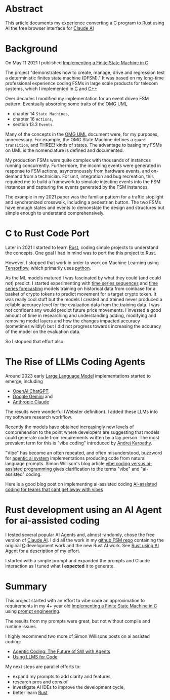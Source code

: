 <!-- 
* convert to HTML to view
pandoc medium-article.md -o /tmp/mra.html
google-chrome /tmp/mra.html
paste into medium story

NOTE: Upload to Medium keeps failing.

Title: Converting a C program to Rust Using AI-assisted Development Practices
-->

# Abstract
This article documents my experience converting a
[C](https://www.c-language.org/) program to 
[Rust](https://www.rust-lang.org/) using AI  the free browser interface for
[Claude AI](https://claude.ai/new) 

# Background
On May 11 2021 I published 
[Implementing a Finite State Machine in C](https://medium.com/@dturvene/implementing-a-finite-state-machine-in-c-aede8951b737)

The project "demonstrates how to create, manage, drive and regression test a
deterministic finites state machine (DFSM)."  It was based on my long-time
professional experience coding FSMs in large scale products for telecom
systems, which I implemented in [C](https://www.c-language.org/) and 
[C++](https://isocpp.org/)

Over decades I modified my implementation for an event driven FSM pattern.
Eventually absorbing some traits of the 
[OMG UML](https://www.omg.org/spec/UML/2.5.1)

* chapter 14 `State Machines`,
* chapter 16 `Actions`, 
* section 13.3 `Events`.

Many of the concepts in the [OMG UML](https://www.omg.org/spec/UML/2.5.1)
document were, for my purposes, 
unnecessary. For example, the OMG State Machine defines a `guard transition`,
and THREE! kinds of states. The advantage to basing my FSMs on UML is the
nomenclature is defined and documented.

My production FSMs were quite complex with thousands of instances running
concurrently. Furthermore, the incoming events were generated in response
to FSM actions, asyncronoussly from hardware events, and on-demand from a
technician.  For unit, integration and bug recreation, this required me to
build a framework to simulate injecting events into the FSM instances and
capturing the events generated by the FSM instances. 

The example in my 2021 paper was the familiar pattern for a traffic
stoplight and synchronized crosswalk, including a pedestrian button.  The two
FSMs have enough states and events to demonstate the design and structures but
simple enough to understand comprehensively.

# C to Rust Code Port
Later in 2021 I started to learn [Rust](https://www.rust-lang.org/), coding
simple projects to understand the concepts. One goal I had in mind was to port
the this project to Rust.

However, I stopped that work in order to work on Machine Learning using 
[Tensorflow](https://www.tensorflow.org/), which primarily uses 
[python](https://www.python.org/).

As the ML models matured I was fascinated by what they could (and could not)
predict. I started experimenting with 
[time series sequences](https://en.wikipedia.org/wiki/Time_series) and
[time series forecasting](https://www.tensorflow.org/tutorials/structured_data/time_series) 
models training on historical data from
coinbase for a basket of crypto tokens to predict movement for a target
crypto token.  It was really cool stuff but the models I created and trained
never produced a reliable accuracy level for the evaluation data from the
training data.
I was not
confident any would predict future price movements. I invested a good amount
of time in researching and understanding adding, modifying and removing
model layers and how the changes impacted accuracy (sometimes wildly!) but I
did not progress towards increasing the accuracy of the model on the evaluation
data.

So I stopped that effort also.

# The Rise of LLMs Coding Agents
Around 2023 early 
[Large Language Model](https://en.wikipedia.org/wiki/Large_language_model)
implementations started to emerge, including

* [OpenAI ChatGPT](https://chatgpt.com/),
* [Google Gemini](https://gemini.google.com/app) and
* [Anthropic Claude](https://claude.ai/new)

The results were wonderful (Webster definition). I added these LLMs into my
software research workflow.

Recently the models have obtained increasingly new levels of comprehension to
the point where developers are suggesting that models could generate code from
requirements written by a lay person.  The most prevalent term for this is
"vibe coding" introduced by 
[Andrej Karpathy](https://en.wikipedia.org/wiki/Andrej_Karpathy).

"Vibe" has become an often repeated, and often misunderstood, buzzword for
[agentic ai system](https://www.ibm.com/think/topics/agentic-ai)
implementations producing code from natural language prompts.
Simon Willison's blog article 
[vibe coding versus ai-assisted programming](https://simonwillison.net/2025/Mar/19/vibe-coding/)
gives clarification to the terms "vibe" and "ai-assisted" coding. 

Here is a good blog post on implementing ai-assisted coding
[Ai-assisted coding for teams that cant get away with vibes](https://blog.nilenso.com/blog/2025/05/29/ai-assisted-coding/)

# Rust development using an AI Agent for ai-assisted coding
I tested several popular AI Agents and, almost randomly, chose the free version
of [Claude AI](https://claude.ai/new).  I did all the work in my 
[github FSM repo](https://github.com/dturvene/finite-state-machine) containing
the original [C](https://www.c-language.org/) development work and the new Rust AI work.
See
[Rust using AI Agent](https://github.com/dturvene/finite-state-machine/blob/main/rust_ai/README.md)
for a description of my effort.

I started with a simple prompt and expanded the prompts and Claude interaction
as I tuned what I **expected** it to generate.

# Summary
This project started with an effort to vibe code an approximation to
requirements in my 4+ year old 
[Implementing a Finite State Machine in C](https://medium.com/@dturvene/implementing-a-finite-state-machine-in-c-aede8951b737) using 
[prompt engineering](https://docs.anthropic.com/en/docs/build-with-claude/prompt-engineering/overview).

The results from my prompts were great, but not without compile and runtime
issues.

I highly recommend two more of Simon Willisons posts on ai assisted coding:

* [Agentic Coding: The Future of SW with Agents](https://simonwillison.net/2025/Jun/29/agentic-coding/)
* [Using LLMS for Code](https://simonwillison.net/2025/Mar/11/using-llms-for-code/)

My next steps are parallel efforts to:

* expand my prompts to add clarity and features,
* research pros and cons of 
* investigate AI IDEs to improve the development cycle,
* better learn [Rust](https://www.rust-lang.org/)

